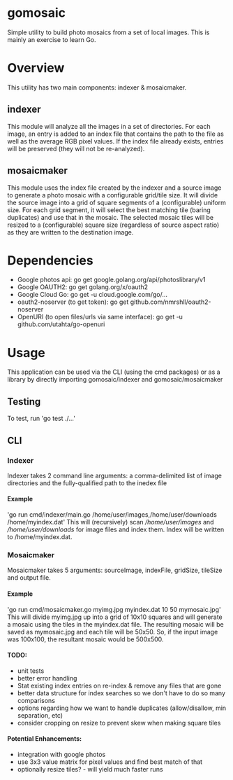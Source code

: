 gomosaic
=====
Simple utility to build photo mosaics from a set of local images. This is mainly an exercise to learn Go. 

# Overview
This utility has two main components: indexer & mosaicmaker.
## indexer
This module will analyze all the images in a set of directories. For each image, an entry is added to an index file that contains the path to the file as well as the average RGB pixel values.
If the index file already exists, entries will be preserved (they will not be re-analyzed).

## mosaicmaker
This module uses the index file created by the indexer and a source image to generate a photo mosaic with a configurable grid/tile size. It will divide the source image into a grid of square segments of a (configurable) uniform size. For each grid segment, it will select the best matching tile (baring duplicates) and use that in the mosaic. The selected mosaic tiles will be resized to a (configurable) square size (regardless of source aspect ratio) as they are written to the destination image. 

# Dependencies
* Google photos api: go get google.golang.org/api/photoslibrary/v1
* Google OAUTH2: go get golang.org/x/oauth2
* Google Cloud Go: go get -u cloud.google.com/go/...
* oauth2-noserver (to get token): go get github.com/nmrshll/oauth2-noserver
* OpenURI (to open files/urls via same interface): go get -u github.com/utahta/go-openuri


# Usage
This application can be used via the CLI (using the cmd packages) or as a library by directly importing gomosaic/indexer and gomosaic/mosaicmaker


## Testing
To test, run 
'go test ./...'


## CLI
### Indexer
Indexer takes 2 command line arguments: a comma-delimited list of image directories and the fully-qualified path to the inedex file
#### Example
'go run cmd/indexer/main.go /home/user/images,/home/user/downloads /home/myindex.dat'
This will (recursively) scan */home/user/images* and */home/user/downloads* for image files and index them. Index will be written to /home/myindex.dat.
 
### Mosaicmaker
Mosaicmaker takes 5 arguments: sourceImage, indexFile, gridSize, tileSize and output file.
#### Example
'go run cmd/mosaicmaker.go myimg.jpg myindex.dat 10 50 mymosaic.jpg'
This will divide myimg.jpg up into a grid of 10x10 squares and will generate a mosaic using the tiles in the myindex.dat file. The resulting mosaic will be saved as mymosaic.jpg and each tile will be 50x50. So, if the input image was 100x100, the resultant mosaic would be 500x500.

#### TODO:
* unit tests
* better error handling
* Stat existing index entries on re-index & remove any files that are gone
* better data structure for index searches so we don't have to do so many comparisons
* options regarding how we want to handle duplicates (allow/disallow, min separation, etc)
* consider cropping on resize to prevent skew when making square tiles


#### Potential Enhancements:
* integration with google photos
* use 3x3 value matrix for pixel values and find best match of that
* optionally resize tiles? - will yield much faster runs